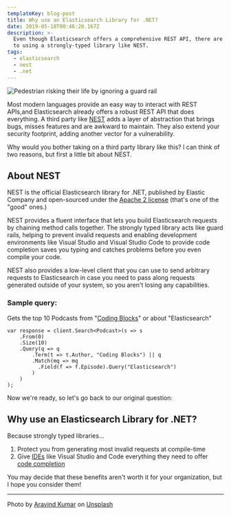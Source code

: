```yaml
---
templateKey: blog-post
title: Why use an Elasticsearch Library for .NET?
date: 2019-05-10T00:46:20.167Z
description: >-
  Even though Elasticsearch offers a comprehensive REST API, there are benefits
  to using a strongly-typed library like NEST.
tags:
  - elasticsearch
  - nest
  - .net
---
```

![Pedestrian risking their life by ignoring a guard rail](/img/aravind-kumar-732657-unsplash.jpg "This pic makes me nervous!")

Most modern languages provide an easy way to interact with REST APIs,and Elasticsearch already offers a robust REST API that does everything. A third party like [NEST](https://github.com/elastic/elasticsearch-net) adds a layer of abstraction that brings bugs, misses features and are awkward to maintain. They also extend your security footprint, adding another vector for a vulnerability.

Why would you bother taking on a third party library like this? I can think of two reasons, but first a little bit about NEST.

## About NEST

NEST is the official Elasticsearch library for .NET, published by Elastic Company and open-sourced under the [Apache 2 license](https://tldrlegal.com/license/apache-license-2.0-(apache-2.0)) (that's one of the "good" ones.)

NEST provides a fluent interface that lets you build Elasticsearch requests by chaining method calls together. The strongly typed library acts like guard rails, helping to prevent invalid requests and enabling development environments like Visual Studio and Visual Studio Code to provide code completion saves you typing and catches problems before you even compile your code.

NEST also provides a low-level client that you can use to send arbitrary requests to Elasticsearch in case you need to pass along requests generated outside of your system, so you aren't losing any capabilities.

### Sample query:

Gets the top 10 Podcasts from "[Coding Blocks](https://www.codingblocks.net/)" or about "Elasticsearch"

```
var response = client.Search<Podcast>(s => s
    .From(0)
    .Size(10)
    .Query(q => q
        .Term(t => t.Author, "Coding Blocks") || q
        .Match(mq => mq
          .Field(f => f.Episode).Query("Elasticsearch")
        )
    )
);
```

Now we're ready, so let's go back to our original question:

## Why use an Elasticsearch Library for .NET?

Because strongly typed libraries...

1. Protect you from generating most invalid requests at compile-time
2. Give [IDEs](https://en.wikipedia.org/wiki/Integrated_development_environment) like Visual Studio and Code everything they need to offer [code completion](https://en.wikipedia.org/wiki/Intelligent_code_completion)

You may decide that these benefits aren't worth it for your organization, but I hope you consider them!

- - -

Photo by [Aravind Kumar](https://unsplash.com/photos/k9HBitO83mI)  on [Unsplash](https://unsplash.com/search/photos/guard-rails)
